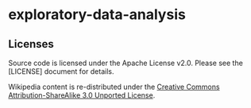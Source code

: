 # exploratory-data-analysis

## Licenses

Source code is licensed under the Apache License v2.0.  Please see the [LICENSE] document for details.

Wikipedia content is re-distributed under the [Creative Commons Attribution-ShareAlike 3.0 Unported License](https://en.wikipedia.org/wiki/Wikipedia:Text_of_Creative_Commons_Attribution-ShareAlike_3.0_Unported_License).